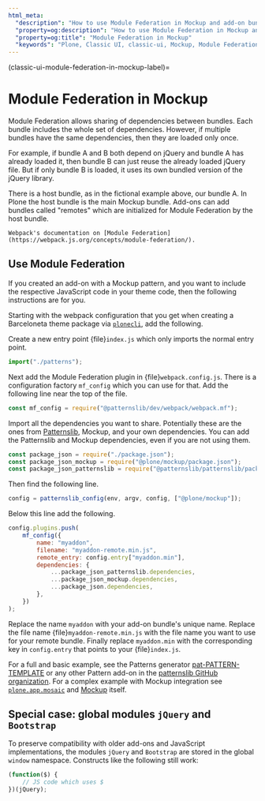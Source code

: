 ```yaml
---
html_meta:
  "description": "How to use Module Federation in Mockup and add-on bundles."
  "property=og:description": "How to use Module Federation in Mockup and add-on bundles."
  "property=og:title": "Module Federation in Mockup"
  "keywords": "Plone, Classic UI, classic-ui, Mockup, Module Federation, webpack, JavaScript"
---
```


(classic-ui-module-federation-in-mockup-label)=

# Module Federation in Mockup

Module Federation allows sharing of dependencies between bundles.
Each bundle includes the whole set of dependencies.
However, if multiple bundles have the same dependencies, then they are loaded only once.

For example, if bundle A and B both depend on jQuery and bundle A has already loaded it, then bundle B can just reuse the already loaded jQuery file.
But if only bundle B is loaded, it uses its own bundled version of the jQuery library.

There is a host bundle, as in the fictional example above, our bundle A.
In Plone the host bundle is the main Mockup bundle.
Add-ons can add bundles called "remotes" which are initialized for Module Federation by the host bundle.

```{seealso}
Webpack's documentation on [Module Federation](https://webpack.js.org/concepts/module-federation/).
```


## Use Module Federation

If you created an add-on with a Mockup pattern, and you want to include the respective JavaScript code in your theme code, then the following instructions are for you.

Starting with the webpack configuration that you get when creating a Barceloneta theme package via [`plonecli`](https://pypi.org/project/plonecli/), add the following.

Create a new entry point {file}`index.js` which only imports the normal entry point.

```js
import("./patterns");
```

Next add the Module Federation plugin in {file}`webpack.config.js`.
There is a configuration factory `mf_config` which you can use for that.
Add the following line near the top of the file.

```js
const mf_config = require("@patternslib/dev/webpack/webpack.mf");
```

Import all the dependencies you want to share.
Potentially these are the ones from [Patternslib](https://github.com/Patternslib/Patterns/blob/master/package.json), Mockup, and your own dependencies.
You can add the Patternslib and Mockup dependencies, even if you are not using them.

```js
const package_json = require("./package.json");
const package_json_mockup = require("@plone/mockup/package.json");
const package_json_patternslib = require("@patternslib/patternslib/package.json");
```

Then find the following line.

```js
config = patternslib_config(env, argv, config, ["@plone/mockup"]);
```

Below this line add the following.

```js
config.plugins.push(
    mf_config({
        name: "myaddon",
        filename: "myaddon-remote.min.js",
        remote_entry: config.entry["myaddon.min"],
        dependencies: {
            ...package_json_patternslib.dependencies,
            ...package_json_mockup.dependencies,
            ...package_json.dependencies,
        },
    })
);
```

Replace the name `myaddon` with your add-on bundle's unique name.
Replace the file name {file}`myaddon-remote.min.js` with the file name you want to use for your remote bundle.
Finally replace `myaddon.min` with the corresponding key in `config.entry` that points to your {file}`index.js`.

For a full and basic example, see the Patterns generator [pat-PATTERN-TEMPLATE](https://github.com/Patternslib/pat-PATTERN_TEMPLATE/blob/master/webpack.config.js) or any other Pattern add-on in the [patternslib GitHub organization](https://github.com/patternslib/).
For a complex example with Mockup integration see [`plone.app.mosaic`](https://github.com/plone/plone.app.mosaic/blob/master/webpack.config.js) and [Mockup](https://github.com/plone/mockup/blob/master/webpack.config.js) itself.


## Special case: global modules `jQuery` and `Bootstrap`

To preserve compatibility with older add-ons and JavaScript implementations, the modules `jQuery` and `Bootstrap` are stored in the  global `window` namespace.
Constructs like the following still work:

```js
(function($) {
    // JS code which uses $
})(jQuery);
```
